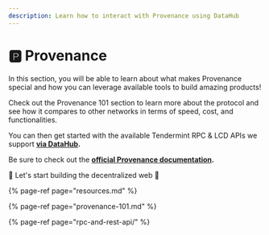 ```yaml
---
description: Learn how to interact with Provenance using DataHub
---
```


# 🅿 Provenance

In this section, you will be able to learn about what makes Provenance special and how you can leverage available tools to build amazing products!

Check out the Provenance 101 section to learn more about the protocol and see how it compares to other networks in terms of speed, cost, and functionalities.

You can then get started with the available Tendermint RPC & LCD APIs we support [**via DataHub**](https://datahub.figment.io/services/provenance)**.**

Be sure to check out the [**official Provenance documentation**](https://docs.provenance.io/)**.**

🚀 Let's start building the decentralized web 🚀

{% page-ref page="resources.md" %}

{% page-ref page="provenance-101.md" %}

{% page-ref page="rpc-and-rest-api/" %}





